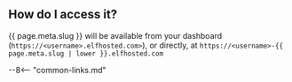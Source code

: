 ## How do I access it?

{{ page.meta.slug }} will be available from your dashboard (`https://<username>.elfhosted.com>`), or directly, at `https://<username>-{{ page.meta.slug | lower }}.elfhosted.com`

--8<-- "common-links.md"